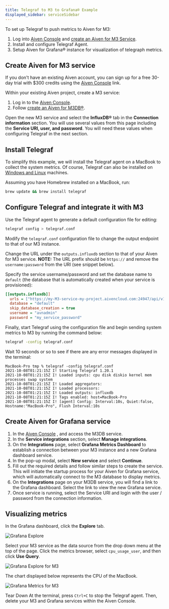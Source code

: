 ```yaml
---
title: Telegraf to M3 to Grafana® Example
displayed_sidebar: serviceSidebar
---
```


To set up Telegraf to push metrics to Aiven for M3:

1.  Log into [Aiven Console](https://console.aiven.io) and
    [create an Aiven for M3 Service](/docs/platform/howto/create_new_service).
1.  Install and configure Telegraf Agent.
1.  Setup Aiven for Grafana® instance for visualization of telegraph
    metrics.

## Create Aiven for M3 service

If you don't have an existing Aiven account, you can sign up for a free
30-day trial with \$300 credits using the [Aiven
Console](https://console.aiven.io) link.

Within your existing Aiven project, create a M3 service:

1.  Log in to the [Aiven Console](https://console.aiven.io/).
1.  Follow
    [create an Aiven for M3DB®](/docs/platform/howto/create_new_service).

<!-- vale off -->
Open the new M3 service and select the **InfluxDB®** tab in
the **Connection information** section. You will use several values from
this page including the **Service URI, user, and password**. You will
need these values when configuring Telegraf in the next section.
<!-- vale on -->

## Install Telegraf

To simplify this example, we will install the Telegraf agent on a
MacBook to collect the system metrics. Of course, Telegraf can also be
installed on [Windows and
Linux](https://docs.influxdata.com/telegraf/v1.19/introduction/installation/)
machines.

Assuming you have Homebrew installed on a MacBook, run:

```bash
brew update && brew install telegraf
```

## Configure Telegraf and integrate it with M3

Use the Telegraf agent to generate a default configuration file for
editing:

```bash
telegraf config > telegraf.conf
```

Modify the `telegraf.conf` configuration file to change the output
endpoint to that of our M3 instance.

Change the URL under the `outputs.influxdb` section to that of your
Aiven for M3 service. **NOTE:** The URL prefix should
be `https://` and remove the `username:password` from the URI (see
snippet below).

Specify the service username/password and set the database name to
`default` (the database that is automatically created when your service
is provisioned):

```ini
[[outputs.influxdb]]
  urls = ["https://my-M3-service-my-project.aivencloud.com:24947/api/v1/influxdb"]
  database = "default"
  skip_database_creation = true
  username = "avnadmin"
  password = "my_service_password"
```

Finally, start Telegraf using the configuration file and begin sending
system metrics to M3 by running the command below:

```bash
telegraf -config telegraf.conf
```

Wait 10 seconds or so to see if there
are any error messages displayed in the terminal:

```text
MacBook-Pro tmp % telegraf -config telegraf.conf
2021-10-08T01:21:15Z I! Starting Telegraf 1.20.1
2021-10-08T01:21:15Z I! Loaded inputs: cpu disk diskio kernel mem processes swap system
2021-10-08T01:21:15Z I! Loaded aggregators:
2021-10-08T01:21:15Z I! Loaded processors:
2021-10-08T01:21:15Z I! Loaded outputs: influxdb
2021-10-08T01:21:15Z I! Tags enabled: host=MacBook-Pro
2021-10-08T01:21:15Z I! [agent] Config: Interval:10s, Quiet:false, Hostname:"MacBook-Pro", Flush Interval:10s
```

## Create Aiven for Grafana service

1.  In the [Aiven Console](https://console.aiven.io) , and access the
    M3DB service.
1.  In the **Service integrations** section, select **Manage
    integrations**.
1.  On the **Integrations** page, select **Grafana Metrics Dashboard**
    to establish a connection between your M3 instance and a new Grafana
    dashboard service.
1.  In the pop-up modal, select **New service** and select **Continue**.
1.  Fill out the required details and follow similar steps to create the
    service. This will initiate the startup process for your Aiven for
    Grafana service, which will automatically connect to the M3 database
    to display metrics.
1.  On the **Integrations** page on your M3DB service, you will find a
    link to the Grafana dashboard. Select the link to view the new
    Grafana service.
1.  Once service is running, select the Service URI and login with the
    user / password from the connection information.

## Visualizing metrics

In the Grafana dashboard, click the **Explore** tab.

![Grafana Explore](/images/content/products/m3db/telegraf-m3-example/m3_telegraph_11.png)

Select your M3 service as the data source from the drop down menu at the
top of the page. Click the metrics browser, select `cpu_usage_user`, and
then click **Use Query**.

![Grafana Explore for M3](/images/content/products/m3db/telegraf-m3-example/m3_telegraph_12.png)

The chart displayed below represents the CPU of the MacBook.

![Grafana Metrics for M3](/images/content/products/m3db/telegraf-m3-example/m3_telegraph_13.png)

Tear Down At the terminal, press `Ctrl+C` to stop the Telegraf agent.
Then, delete your M3 and Grafana services within the Aiven Console.
